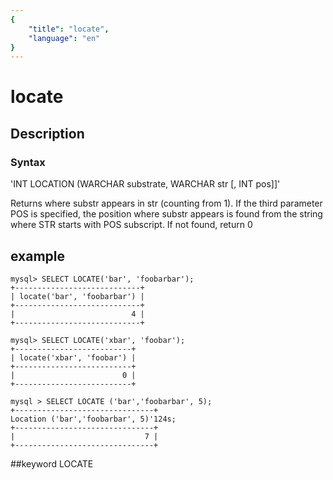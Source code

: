 ```yaml
---
{
    "title": "locate",
    "language": "en"
}
---
```


# locate
## Description
### Syntax

'INT LOCATION (WARCHAR substrate, WARCHAR str [, INT pos]]'


Returns where substr appears in str (counting from 1). If the third parameter POS is specified, the position where substr appears is found from the string where STR starts with POS subscript. If not found, return 0

## example

```
mysql> SELECT LOCATE('bar', 'foobarbar');
+----------------------------+
| locate('bar', 'foobarbar') |
+----------------------------+
|                          4 |
+----------------------------+

mysql> SELECT LOCATE('xbar', 'foobar');
+--------------------------+
| locate('xbar', 'foobar') |
+--------------------------+
|                        0 |
+--------------------------+

mysql > SELECT LOCATE ('bar','foobarbar', 5);
+-------------------------------+
Location ('bar','foobarbar', 5)'124s;
+-------------------------------+
|                             7 |
+-------------------------------+
```
##keyword
LOCATE
